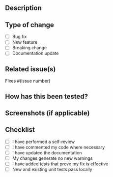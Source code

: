 ## Description
<!-- Provide a detailed description of the changes -->

## Type of change
- [ ] Bug fix
- [ ] New feature
- [ ] Breaking change
- [ ] Documentation update

## Related issue(s)
<!-- Link to the issue or ticket -->
Fixes #(issue number)

## How has this been tested?
<!-- Describe the tests you ran -->

## Screenshots (if applicable)
<!-- Add screenshots for UI changes -->

## Checklist
- [ ] I have performed a self-review
- [ ] I have commented my code where necessary
- [ ] I have updated the documentation
- [ ] My changes generate no new warnings
- [ ] I have added tests that prove my fix is effective
- [ ] New and existing unit tests pass locally
